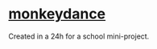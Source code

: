 # [monkeydance](https://dev-evening.itch.io/monkeydance)
Created in a 24h for a school mini-project.
